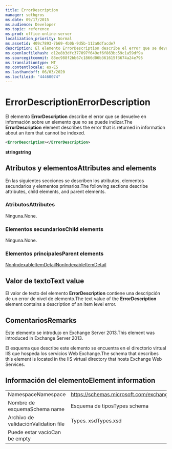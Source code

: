 ```yaml
---
title: ErrorDescription
manager: sethgros
ms.date: 09/17/2015
ms.audience: Developer
ms.topic: reference
ms.prod: office-online-server
localization_priority: Normal
ms.assetid: 409c7893-7b69-4b0b-9d5b-112a0dfacde7
description: El elemento ErrorDescription describe el error que se devuelve en información sobre un elemento que no se puede indizar.
ms.openlocfilehash: d12e8b3dfc377097f649ef6f863bc59c1a59df9a
ms.sourcegitcommit: 88ec988f2bb67c1866d06b361615f3674a24e795
ms.translationtype: MT
ms.contentlocale: es-ES
ms.lasthandoff: 06/03/2020
ms.locfileid: "44460074"
---
```

# <a name="errordescription"></a><span data-ttu-id="085fa-103">ErrorDescription</span><span class="sxs-lookup"><span data-stu-id="085fa-103">ErrorDescription</span></span>

<span data-ttu-id="085fa-104">El elemento **ErrorDescription** describe el error que se devuelve en información sobre un elemento que no se puede indizar.</span><span class="sxs-lookup"><span data-stu-id="085fa-104">The **ErrorDescription** element describes the error that is returned in information about an item that cannot be indexed.</span></span> 
  
```XML
<ErrorDescription></ErrorDescription>
```

 <span data-ttu-id="085fa-105">**string**</span><span class="sxs-lookup"><span data-stu-id="085fa-105">**string**</span></span>
## <a name="attributes-and-elements"></a><span data-ttu-id="085fa-106">Atributos y elementos</span><span class="sxs-lookup"><span data-stu-id="085fa-106">Attributes and elements</span></span>

<span data-ttu-id="085fa-107">En las siguientes secciones se describen los atributos, elementos secundarios y elementos primarios.</span><span class="sxs-lookup"><span data-stu-id="085fa-107">The following sections describe attributes, child elements, and parent elements.</span></span>
  
### <a name="attributes"></a><span data-ttu-id="085fa-108">Atributos</span><span class="sxs-lookup"><span data-stu-id="085fa-108">Attributes</span></span>

<span data-ttu-id="085fa-109">Ninguna.</span><span class="sxs-lookup"><span data-stu-id="085fa-109">None.</span></span>
  
### <a name="child-elements"></a><span data-ttu-id="085fa-110">Elementos secundarios</span><span class="sxs-lookup"><span data-stu-id="085fa-110">Child elements</span></span>

<span data-ttu-id="085fa-111">Ninguna.</span><span class="sxs-lookup"><span data-stu-id="085fa-111">None.</span></span>
  
### <a name="parent-elements"></a><span data-ttu-id="085fa-112">Elementos principales</span><span class="sxs-lookup"><span data-stu-id="085fa-112">Parent elements</span></span>

[<span data-ttu-id="085fa-113">NonIndexableItemDetail</span><span class="sxs-lookup"><span data-stu-id="085fa-113">NonIndexableItemDetail</span></span>](nonindexableitemdetail.md)
  
## <a name="text-value"></a><span data-ttu-id="085fa-114">Valor de texto</span><span class="sxs-lookup"><span data-stu-id="085fa-114">Text value</span></span>

<span data-ttu-id="085fa-115">El valor de texto del elemento **ErrorDescription** contiene una descripción de un error de nivel de elemento.</span><span class="sxs-lookup"><span data-stu-id="085fa-115">The text value of the **ErrorDescription** element contains a description of an item level error.</span></span> 
  
## <a name="remarks"></a><span data-ttu-id="085fa-116">Comentarios</span><span class="sxs-lookup"><span data-stu-id="085fa-116">Remarks</span></span>

<span data-ttu-id="085fa-117">Este elemento se introdujo en Exchange Server 2013.</span><span class="sxs-lookup"><span data-stu-id="085fa-117">This element was introduced in Exchange Server 2013.</span></span>
  
<span data-ttu-id="085fa-118">El esquema que describe este elemento se encuentra en el directorio virtual IIS que hospeda los servicios Web Exchange.</span><span class="sxs-lookup"><span data-stu-id="085fa-118">The schema that describes this element is located in the IIS virtual directory that hosts Exchange Web Services.</span></span>
  
## <a name="element-information"></a><span data-ttu-id="085fa-119">Información del elemento</span><span class="sxs-lookup"><span data-stu-id="085fa-119">Element information</span></span>

|||
|:-----|:-----|
|<span data-ttu-id="085fa-120">Namespace</span><span class="sxs-lookup"><span data-stu-id="085fa-120">Namespace</span></span>  <br/> |https://schemas.microsoft.com/exchange/services/2006/types  <br/> |
|<span data-ttu-id="085fa-121">Nombre de esquema</span><span class="sxs-lookup"><span data-stu-id="085fa-121">Schema name</span></span>  <br/> |<span data-ttu-id="085fa-122">Esquema de tipos</span><span class="sxs-lookup"><span data-stu-id="085fa-122">Types schema</span></span>  <br/> |
|<span data-ttu-id="085fa-123">Archivo de validación</span><span class="sxs-lookup"><span data-stu-id="085fa-123">Validation file</span></span>  <br/> |<span data-ttu-id="085fa-124">Types. xsd</span><span class="sxs-lookup"><span data-stu-id="085fa-124">Types.xsd</span></span>  <br/> |
|<span data-ttu-id="085fa-125">Puede estar vacío</span><span class="sxs-lookup"><span data-stu-id="085fa-125">Can be empty</span></span>  <br/> ||
   

